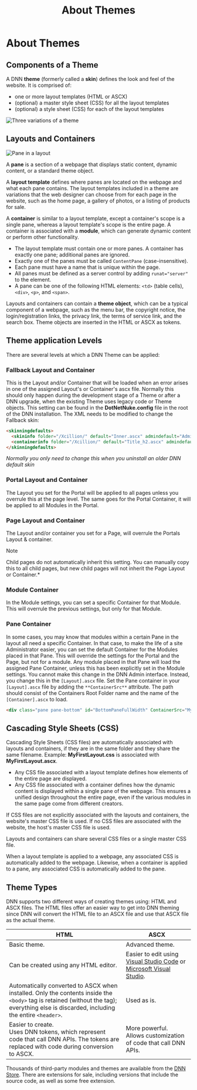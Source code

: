 ﻿---
uid: about-themes
locale: en
title: About Themes
dnnversion: 09.02.00
links: ["[DNN Wiki: DotNetNuke Skins](https://www.dnnsoftware.com/wiki/dotnetnuke-skins)","[UX Guide](https://uxguide.dnnsoftware.com/)","[DNN Community Blog: DotNetNuke Skinning 101 (Part 1) by Joe Brinkman](https://www.dnnsoftware.com/community-blog/cid/132000/dotnetnuke-skinning-101-part-1)"]
---

# About Themes

## Components of a Theme

A DNN **theme** (formerly called a **skin**) defines the look and feel of the website. It is comprised of:

*   one or more layout templates (HTML or ASCX)
*   (optional) a master style sheet (CSS) for all the layout templates
*   (optional) a style sheet (CSS) for each of the layout templates



![Three variations of a theme](/images/gra-SkinTheme.png)



## Layouts and Containers



![Pane in a layout](/images/gra-PaneLayout.png)



A **pane** is a section of a webpage that displays static content, dynamic content, or a standard theme object.

A **layout template** defines where panes are located on the webpage and what each pane contains. The layout templates included in a theme are variations that the web designer can choose from for each page in the website, such as the home page, a gallery of photos, or a listing of products for sale.

A **container** is similar to a layout template, except a container's scope is a single pane, whereas a layout template's scope is the entire page. A container is associated with a **module**, which can generate dynamic content or perform other functionality.

*   The layout template must contain one or more panes. A container has exactly one pane; additional panes are ignored.
*   Exactly one of the panes must be called `ContentPane` (case-insensitive).
*   Each pane must have a name that is unique within the page.
*   All panes must be defined as a server control by adding `runat="server"` to the element.
*   A pane can be one of the following HTML elements: `<td>` (table cells), `<div>`, `<p>`, and `<span>`.

Layouts and containers can contain a **theme object**, which can be a typical component of a webpage, such as the menu bar, the copyright notice, the login/registration links, the privacy link, the terms of service link, and the search box. Theme objects are inserted in the HTML or ASCX as tokens.


## Theme application Levels
There are several levels at which a DNN Theme can be applied:

### Fallback Layout and Container
This is the Layout and/or Container that will be loaded when an error arises in one of the assigned Layout's or Container's ascx file.
Normally this should only happen during the development stage of a Theme or after a DNN upgrade, when the existing Theme uses legacy code or Theme objects.
This setting can be found in the **DotNetNuke.config** file in the root of the DNN installation.
The XML needs to be modified to change the Fallback skin:
  
~~~html
<skinningdefaults>
  <skininfo folder="/Xcillion/" default="Inner.ascx" admindefault="Admin.ascx" />
  <containerinfo folder="/Xcillion/" default="Title_h2.ascx" admindefault="Title_h2.ascx" />
</skinningdefaults>
~~~

*Normally you only need to change this when you uninstall an older DNN default skin*

### Portal Layout and Container
The Layout you set for the Portal will be applied to all pages unless you overrule this at the page level.
The same goes for the Portal Container, it will be applied to all Modules in the Portal.
  
### Page Layout and Container
The Layout and/or container you set for a Page, will overrule the Portals Layout & container. 
> [!NOTE]
> Child pages do not automatically inherit this setting. You can manually copy this to all child pages, but new child pages will not inherit the Page Layout or Container.*

### Module Container
In the Module settings, you can set a specific Container for that Module. This will overrule the previous settings, but only for that Module.

### Pane Container
In some cases, you may know that modules within a certain Pane in the layout all need a specific Container.
In that case, to make the life of a site Administrator easier, you can set the default Container for the Modules placed in that Pane.
This will override the settings for the Portal and the Page, but not for a module. 
Any module placed in that Pane will load the assigned Pane Container, unless this has been explicitly set in the Module settings.
You cannot make this change in the DNN Admin interface. Instead, you change this in the `[Layout].ascx` file.
Set the Pane container in your `[Layout].ascx` file by adding the `**ContainerSrc**` attribute.
The path should consist of the Containers Root Folder name and the name of the `[Container].ascx` to load.

~~~html
<div class="pane pane-bottom" id="BottomPaneFullWidth" ContainerSrc="MyContainer/NoTitle.ascx" runat="server" />
~~~

## Cascading Style Sheets (CSS)

Cascading Style Sheets (CSS files) are automatically associated with layouts and containers, if they are in the same folder and they share the same filename. Example: **MyFirstLayout.css** is associated with **MyFirstLayout.ascx**.

*   Any CSS file associated with a layout template defines how elements of the entire page are displayed.
*   Any CSS file associated with a container defines how the dynamic content is displayed within a single pane of the webpage. This ensures a unified design throughout the entire page, even if the various modules in the same page come from different creators.

If CSS files are not explicitly associated with the layouts and containers, the website's master CSS file is used. If no CSS files are associated with the website, the host's master CSS file is used.

Layouts and containers can share several CSS files or a single master CSS file.

When a layout template is applied to a webpage, any associated CSS is automatically added to the webpage. Likewise, when a container is applied to a pane, any associated CSS is automatically added to the pane.

## Theme Types

DNN supports two different ways of creating themes using: HTML and ASCX files.
The HTML files offer an easier way to get into DNN theming since DNN will convert the HTML file to an ASCX file and use that ASCX file as the actual theme.

|**HTML**|**ASCX**|
|---|---|
|Basic theme.|Advanced theme.|
|Can be created using any HTML editor.|Easier to edit using [Visual Studio Code](https://code.visualstudio.com/) or [Microsoft Visual Studio](https://www.visualstudio.com/).|
|Automatically converted to ASCX when installed. Only the contents inside the `<body>` tag is retained (without the tag); everything else is discarded, including the entire `<header>`.|Used as is.|
|Easier to create.<br />Uses DNN tokens, which represent code that call DNN APIs. The tokens are replaced with code during conversion to ASCX.|More powerful.<br />Allows customization of code that call DNN APIs.|

Thousands of third-party modules and themes are available from the [DNN Store](https://store.dnnsoftware.com). There are extensions for sale, including versions that include the source code, as well as some free extension.

